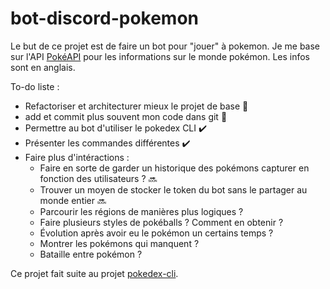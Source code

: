 # bot-discord-pokemon

Le but de ce projet est de faire un bot pour "jouer" à pokemon.
Je me base sur l'API [PokéAPI](https://pokeapi.co/) pour les informations sur le monde pokémon. Les infos sont en anglais.

To-do liste :
- Refactoriser et architecturer mieux le projet de base :arrows_counterclockwise:	
- add et commit plus souvent mon code dans git :arrows_counterclockwise:
- Permettre au bot d'utiliser le pokedex CLI :heavy_check_mark:
- Présenter les commandes différentes :heavy_check_mark:
- Faire plus d'intéractions :
    - Faire en sorte de garder un historique des pokémons capturer en fonction des utilisateurs ? :soon:
    - Trouver un moyen de stocker le token du bot sans le partager au monde entier :soon:
    - Parcourir les régions de manières plus logiques ?
    - Faire plusieurs styles de pokéballs ? Comment en obtenir ?
    - Évolution après avoir eu le pokémon un certains temps ?
    - Montrer les pokémons qui manquent ?
    - Bataille entre pokémon ?

Ce projet fait suite au projet [pokedex-cli](https://github.com/breyting/pokedex).